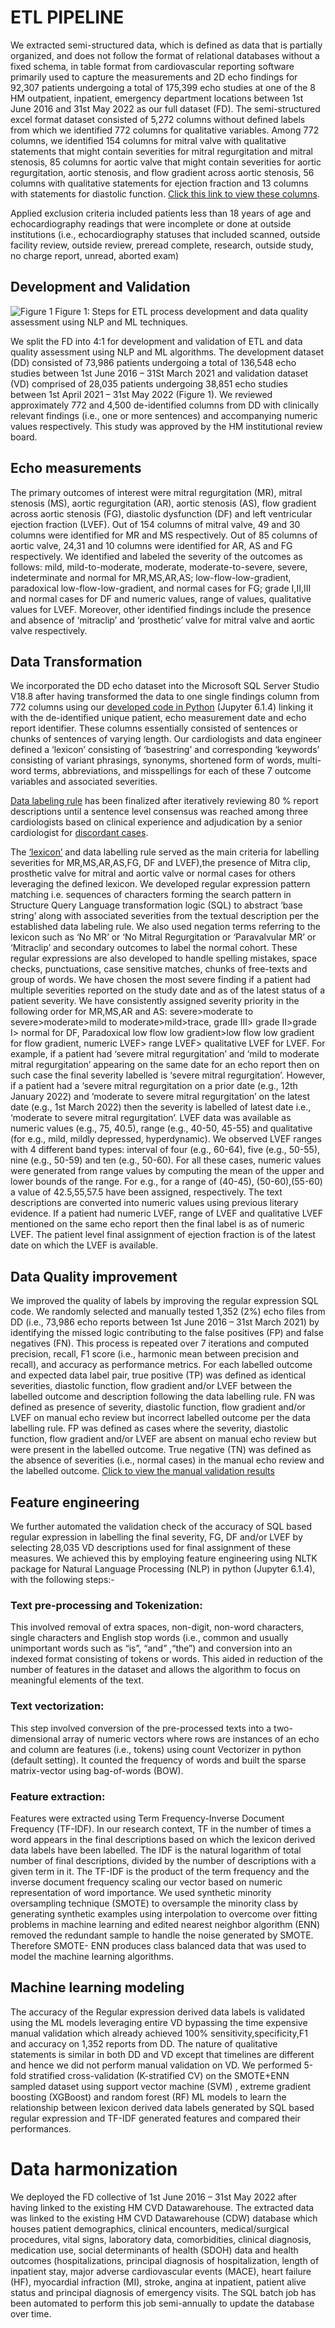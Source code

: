 
# ETL PIPELINE 
We extracted semi-structured data, which is defined as data that is partially organized, and does not follow the format of relational databases without a fixed schema, in table format from cardiovascular reporting software primarily used to capture the measurements and 2D echo findings for 92,307 patients undergoing a total of 175,399 echo studies at one of the 8 HM outpatient, inpatient, emergency department locations between 1st June 2016 and 31st May 2022 as our full dataset (FD). The semi-structured excel format dataset consisted of  5,272 columns without defined labels from which we identified 772 columns for qualitative variables. Among 772 columns, we identified 154 columns for mitral valve with qualitative statements that might contain severities for mitral regurgitation and mitral stenosis, 85 columns for aortic valve that might contain severities for aortic regurgitation, aortic stenosis, and flow gradient across aortic stenosis, 56 columns with qualitative statements for ejection fraction and 13 columns with statements for diastolic function.
[Click this link to view these columns](https://github.com/budhatext/Files/blob/main/ETL/undefined_columns_names.xlsx).

Applied exclusion criteria included patients less than 18 years of age and echocardiography readings that were incomplete or done at outside institutions (i.e., echocardiography statuses that included scanned, outside facility review, outside review, preread complete, research, outside study, no charge report, unread, aborted exam)   

## Development and Validation 
![Figure 1](https://github.com/budhatext/Files/blob/main/ETL/Figure1.png)
Figure 1: Steps for ETL process development and data quality assessment using NLP and ML techniques.

We split the FD into 4:1 for development and validation of ETL and data quality assessment using NLP and ML algorithms. The development dataset (DD) consisted of 73,986 patients undergoing a total of 136,548 echo studies between 1st June 2016 – 31St March 2021 and validation dataset (VD) comprised of 28,035 patients undergoing 38,851 echo studies between 1st April 2021 – 31st May 2022 (Figure 1). We reviewed approximately 772 and 4,500 de-identified columns from DD with clinically relevant findings (i.e., one or more sentences) and accompanying numeric values respectively. This study was approved by the HM institutional review board.

## Echo measurements
 The primary outcomes of interest were mitral regurgitation (MR), mitral stenosis (MS), aortic regurgitation (AR), aortic stenosis (AS), flow gradient across aortic stenosis (FG), diastolic dysfunction (DF) and left ventricular ejection fraction (LVEF). Out of 154 columns of mitral valve, 49 and 30 columns were identified for MR and MS respectively. Out of 85 columns of aortic valve, 24,31 and 10 columns were identified for AR, AS and FG respectively. We identified and labeled the severity of the outcomes as follows: mild, mild-to-moderate, moderate, moderate-to-severe, severe, indeterminate and normal for MR,MS,AR,AS; low-flow-low-gradient, paradoxical low-flow-low-gradient, and normal cases for FG; grade I,II,III and normal cases for DF and numeric values, range of values, qualitative values for LVEF. Moreover, other identified findings include the presence and absence of ‘mitraclip’ and ‘prosthetic’ valve for mitral valve and aortic valve respectively.
 
## Data Transformation 
We incorporated  the DD echo dataset into the Microsoft SQL Server Studio V18.8 after having transformed the data to one single findings column from 772 columns using our [developed code in Python](https://github.com/budhatext/Files/blob/main/ETL/python_code.ipynb) (Jupyter 6.1.4) linking it with the de-identified unique patient, echo measurement date and echo report identifier. These columns essentially consisted of sentences or chunks of sentences of varying length. Our cardiologists and data engineer defined a ‘lexicon’ consisting of ‘basestring’ and corresponding ‘keywords’ consisting of variant phrasings, synonyms, shortened form of words, multi-word terms, abbreviations, and misspellings for each of these 7 outcome variables and associated severities. 

[Data labeling rule](https://github.com/budhatext/Files/blob/main/ETL/Flowchart%201.pptx) has been finalized after iteratively reviewing 80 % report descriptions until a sentence level consensus was reached among three cardiologists based on clinical experience and adjudication by a senior cardiologist for [discordant cases](https://github.com/budhatext/Files/blob/main/ETL/cases_discordant_eg.xlsx).

The [‘lexicon’](https://github.com/budhatext/Files/blob/main/ETL/Lexicon.docx) and data labelling rule served as the main criteria for labelling severities for MR,MS,AR,AS,FG, DF and LVEF),the presence of Mitra clip, prosthetic valve for mitral and aortic valve or normal cases for others leveraging the defined lexicon. 
We developed regular expression pattern matching i.e. sequences of characters forming the search pattern in Structure Query Language transformation logic (SQL) to abstract ‘base string’ along with associated severities from the textual description per the established  data labeling rule. We also used negation terms referring to the lexicon such as ‘No MR’ or ‘No Mitral Regurgitation or ‘Paravalvular MR’ or ‘Mitraclip’ and secondary outcomes to label the normal cohort. These regular expressions are also developed to handle spelling mistakes, space checks, punctuations, case sensitive matches, chunks of free-texts and group of words. We have chosen the most severe finding if a patient had multiple severities reported on the study date and as of the latest status of a patient severity. We have consistently assigned severity priority in the following order for MR,MS,AR and AS: severe>moderate to severe>moderate>mild to moderate>mild>trace, grade III> grade II>grade I> normal for DF, Paradoxical low flow low gradient>low flow low gradient for flow gradient, numeric LVEF>  range LVEF> qualitative LVEF for LVEF. For example, if a patient had ‘severe mitral regurgitation’ and ‘mild to moderate mitral regurgitation’ appearing on the same date for an echo report then on such case the final severity labelled is ‘severe mitral regurgitation’. However, if a patient had a ‘severe mitral regurgitation on a prior date (e.g., 12th January 2022) and ‘moderate to severe mitral regurgitation’ on the latest date (e.g., 1st March 2022) then the severity is labelled of latest date i.e., ‘moderate to severe mitral regurgitation’.
LVEF data was available as numeric values (e.g., 75, 40.5), range (e.g., 40-50, 45-55) and qualitative (for e.g., mild, mildly depressed, hyperdynamic). We observed LVEF ranges with 4 different band types: interval of four (e.g., 60-64), five (e.g., 50-55), nine (e.g., 50-59) and ten (e.g., 50-60). For all these cases, numeric values were generated from range values by computing the mean of the upper and lower bounds of the range. For e.g., for a range of (40-45), (50-60),(55-60) a value of 42.5,55,57.5 have been assigned, respectively. The text descriptions are converted into numeric values using previous literary evidence. If a patient had numeric LVEF, range of LVEF and qualitative LVEF mentioned on the same echo report then the final label is as of numeric LVEF. The patient level final assignment of ejection fraction is of the latest date on which the LVEF is available.

## Data Quality improvement
We improved the quality of labels by improving the regular expression SQL code. We randomly selected and manually tested 1,352 (2%) echo files from DD (i.e., 73,986 echo reports between 1st June 2016 – 31st March 2021) by identifying the missed logic contributing to the false positives (FP) and false negatives (FN). This process is repeated over 7 iterations and computed precision, recall, F1 score (i.e., harmonic mean between precision and recall), and accuracy as performance metrics. For each labelled outcome and expected data label  pair, true positive (TP) was defined as identical severities, diastolic function, flow gradient and/or LVEF between the labelled outcome and description following the data labelling rule. FN was defined as presence of severity, diastolic function, flow gradient and/or LVEF on manual echo review but incorrect labelled outcome per the data labelling rule. FP was defined as cases where the severity, diastolic function, flow gradient and/or LVEF are absent on manual echo review but were present in the labelled outcome. True negative (TN) was defined as the absence of severities (i.e., normal cases) in the manual echo review and the labelled outcome. [Click to view the manual validation results](https://github.com/budhatext/Files/blob/main/Results/manual_validation.docx)

## Feature engineering 
We further automated the validation check of the accuracy of SQL based regular expression in labelling the final severity, FG, DF and/or LVEF by selecting 28,035 VD descriptions used for final assignment of these measures. We achieved this by employing feature engineering using NLTK package for Natural Language Processing (NLP)  in python (Jupyter 6.1.4), with the following steps:-
### Text pre-processing and Tokenization:
This involved removal of extra spaces, non-digit, non-word characters, single characters and English stop words (i.e., common and usually unimportant words such as “is”, “and” ,“the”) and conversion into an indexed format consisting of tokens or words. This aided in reduction of the number of features in the dataset and allows the algorithm to focus on meaningful elements of the text.
### Text vectorization:
This step involved conversion of the pre-processed texts into a two-dimensional array of numeric vectors where rows are instances of an echo and column are features (i.e., tokens) using count Vectorizer in python (default setting). It counted the frequency of words and built the sparse matrix-vector using bag-of-words (BOW).
### Feature extraction:
Features were extracted using Term Frequency-Inverse Document Frequency (TF-IDF). In our research context, TF in the number of times a word appears in the final descriptions based on which the  lexicon derived data labels  have been labelled. The IDF is the natural logarithm of total number of final descriptions, divided by the number of descriptions with a given term in it. The TF-IDF is the product of the term frequency and the inverse document frequency scaling our vector based on numeric representation of word importance.
We used synthetic minority oversampling technique (SMOTE) to oversample the minority class by generating synthetic examples using interpolation to overcome over fitting problems in machine learning and edited nearest neighbor algorithm (ENN) removed the redundant sample to handle the noise generated by SMOTE. Therefore SMOTE- ENN produces class balanced data that was used to model the machine learning algorithms.

## Machine learning modeling
The accuracy of the Regular expression derived data labels is validated using the ML models leveraging entire VD bypassing the time expensive manual validation which already achieved 100% sensitivity,specificity,F1 and accuracy on 1,352 reports from DD. The nature of qualitative statements is similar in both DD and VD except  that timelines are different and hence we did not perform manual validation on VD. We performed 5-fold stratified cross-validation (K-stratified CV) on the SMOTE+ENN sampled dataset using support vector machine (SVM) , extreme gradient boosting (XGBoost) and random forest (RF) ML models to learn the relationship between lexicon derived data labels generated by SQL based regular expression and TF-IDF generated features and compared their performances.

# Data harmonization
We deployed the FD collective of 1st June 2016 – 31st May 2022 after having linked to  the existing HM CVD Datawarehouse.  The extracted data was linked to the existing HM CVD Datawarehouse (CDW) database which houses patient demographics, clinical encounters, medical/surgical procedures, vital signs, laboratory data, comorbidities, clinical diagnosis, medication use, social determinants of health (SDOH) data and health outcomes (hospitalizations, principal diagnosis of hospitalization, length of inpatient stay, major adverse cardiovascular events (MACE), heart failure (HF), myocardial infraction (MI), stroke, angina at inpatient, patient alive status and principal diagnosis of emergency visits. The SQL batch job has been automated to perform this job semi-annually to update the database over time.



